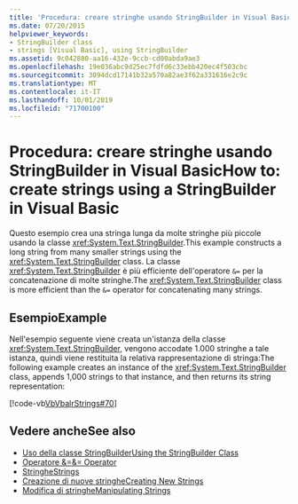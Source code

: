```yaml
---
title: 'Procedura: creare stringhe usando StringBuilder in Visual Basic'
ms.date: 07/20/2015
helpviewer_keywords:
- StringBuilder class
- strings [Visual Basic], using StringBuilder
ms.assetid: 9c042880-aa16-432e-9ccb-cd00abda9ae3
ms.openlocfilehash: 19e036abc9d25ec7fdfd6c33ebb420ec4f503cbc
ms.sourcegitcommit: 3094dcd17141b32a570a82ae3f62a331616e2c9c
ms.translationtype: MT
ms.contentlocale: it-IT
ms.lasthandoff: 10/01/2019
ms.locfileid: "71700100"
---
```

# <a name="how-to-create-strings-using-a-stringbuilder-in-visual-basic"></a><span data-ttu-id="4524d-102">Procedura: creare stringhe usando StringBuilder in Visual Basic</span><span class="sxs-lookup"><span data-stu-id="4524d-102">How to: create strings using a StringBuilder in Visual Basic</span></span>

<span data-ttu-id="4524d-103">Questo esempio crea una stringa lunga da molte stringhe più piccole usando la classe <xref:System.Text.StringBuilder>.</span><span class="sxs-lookup"><span data-stu-id="4524d-103">This example constructs a long string from many smaller strings using the <xref:System.Text.StringBuilder> class.</span></span> <span data-ttu-id="4524d-104">La classe <xref:System.Text.StringBuilder> è più efficiente dell'operatore `&=` per la concatenazione di molte stringhe.</span><span class="sxs-lookup"><span data-stu-id="4524d-104">The <xref:System.Text.StringBuilder> class is more efficient than the `&=` operator for concatenating many strings.</span></span>

## <a name="example"></a><span data-ttu-id="4524d-105">Esempio</span><span class="sxs-lookup"><span data-stu-id="4524d-105">Example</span></span>

<span data-ttu-id="4524d-106">Nell'esempio seguente viene creata un'istanza della classe <xref:System.Text.StringBuilder>, vengono accodate 1.000 stringhe a tale istanza, quindi viene restituita la relativa rappresentazione di stringa:</span><span class="sxs-lookup"><span data-stu-id="4524d-106">The following example creates an instance of the <xref:System.Text.StringBuilder> class, appends 1,000 strings to that instance, and then returns its string representation:</span></span>

 [!code-vb[VbVbalrStrings#70](~/samples/snippets/visualbasic/VS_Snippets_VBCSharp/VbVbalrStrings/VB/Class2.vb#70)]

## <a name="see-also"></a><span data-ttu-id="4524d-107">Vedere anche</span><span class="sxs-lookup"><span data-stu-id="4524d-107">See also</span></span>

- [<span data-ttu-id="4524d-108">Uso della classe StringBuilder</span><span class="sxs-lookup"><span data-stu-id="4524d-108">Using the StringBuilder Class</span></span>](../../../../standard/base-types/stringbuilder.md)
- [<span data-ttu-id="4524d-109">Operatore &=</span><span class="sxs-lookup"><span data-stu-id="4524d-109">&= Operator</span></span>](../../../language-reference/operators/and-assignment-operator.md)
- [<span data-ttu-id="4524d-110">Stringhe</span><span class="sxs-lookup"><span data-stu-id="4524d-110">Strings</span></span>](index.md)
- [<span data-ttu-id="4524d-111">Creazione di nuove stringhe</span><span class="sxs-lookup"><span data-stu-id="4524d-111">Creating New Strings</span></span>](../../../../standard/base-types/creating-new.md)
- [<span data-ttu-id="4524d-112">Modifica di stringhe</span><span class="sxs-lookup"><span data-stu-id="4524d-112">Manipulating Strings</span></span>](../../../../standard/base-types/manipulating-strings.md)
